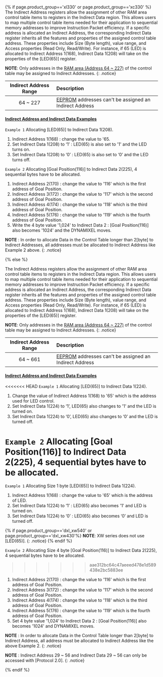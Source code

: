 {% if page.product_group=='xl330' or page.product_group=='xc330' %}
The Indirect Address registers allow the assignment of other RAM area control table items to registers in the Indirect Data region. This allows users to map multiple control table items needed for their application to sequential memory addresses to improve Instruction Packet efficiency.
If a specific address is allocated an Indirect Address, the corresponding Indirect Data register inherits all the features and properties of the assigned control table address. These properties include Size (Byte length), value range, and Access properties (Read Only, Read/Write). For instance, if 65 (LED) is allocated to Indirect Address 1(168), Indirect Data 1(208) will take on the properties of the [LED(65)] register. 

**NOTE**: Only addresses in the [RAM area (Address 64 ~ 227)](#control-table-of-ram-area) of the control table may be assigned to Indirect Addresses.
{: .notice}

| Indirect Address Range | Description                                                                           |
|:-----------------------:|:--------------------------------------------------------------------------------------|
| 64 ~ 227               | [EEPROM](#control-table-of-eeprom-area) addresses can't be assigned an Indirect Address |

#### [Indirect Address and Indirect Data Examples](#indirect-address-and-indirect-data-examples)

`Example 1` Allocating [LED(65)] to Indirect Data 1(208).
1. Indirect Address 1(168) : change the value to '65.
2. Set Indirect Data 1(208) to ‘1’ : LED(65) is also set to '1' and the LED turns on.
3. Set Indirect Data 1(208) to ‘0’ : LED(65) is also set to ‘0’ and the LED turns off.

`Example 2` Allocating [Goal Position(116)] to Indirect Data 2(225), 4 sequential bytes have to be allocated.
1. Indirect Address 2(170) : change the value to '116' which is the first address of Goal Position.
2. Indirect Address 3(172) : change the value to '117' which is the second address of Goal Position.
3. Indirect Address 4(174) : change the value to '118' which is the third address of Goal Position.
4. Indirect Address 5(176) : change the value to '119' which is the fourth address of Goal Position.
5. Write the 4 byte value '1,024' to Indirect Data 2 : [Goal Position(116)] also becomes '1024' and the DYNAMIXEL moves.

**NOTE** : In order to allocate Data in the Control Table longer than 2[byte] to Indirect Addresses, all addresses must be allocated to Indirect Address like Example 2 above.
{: .notice}

{% else %}

The Indirect Address registers allow the assignment of other RAM area control table items to registers in the Indirect Data region. This allows users to map multiple control table items needed for their application to sequential memory addresses to improve Instruction Packet efficiency.
If a specific address is allocated an Indirect Address, the corresponding Indirect Data register inherits all the features and properties of the assigned control table address. These properties include Size (Byte length), value range, and Access properties (Read Only, Read/Write). For instance, if 65 (LED) is allocated to Indirect Address 1(168), Indirect Data 1(208) will take on the properties of the [LED(65)] register. 

**NOTE**: Only addresses in the [RAM area (Address 64 ~ 227)](#control-table-of-ram-area) of the control table may be assigned to Indirect Addresses.
{: .notice}

| Indirect Address Range | Description                                                                           |
|:-----------------------:|:--------------------------------------------------------------------------------------|
| 64 ~ 661               | [EEPROM](#control-table-of-eeprom-area) addresses can't be assigned an Indirect Address |

#### [Indirect Address and Indirect Data Examples](#indirect-address-and-indirect-data-examples)

<<<<<<< HEAD
`Example 1` Allocating [LED(65)] to Indirect Data 1(224).
1. Change the value of Indirect Address 1(168) to '65' which is the address used for LED control.
2. Set Indirect Data 1(224) to ‘1’, LED(65) also changes to '1' and the LED is turned on.
3. Set Indirect Data 1(224) to ‘0’, LED(65) also changes to ‘0’ and the LED is turned off.

`Example 2` Allocating [Goal Position(116)] to Indirect Data 2(225), 4 sequential bytes have to be allocated.
=======
`Example 1` Allocating Size 1 byte [LED(65)] to Indirect Data 1(224).
1. Indirect Address 1(168) : change the value to '65' which is the address of LED.
2. Set Indirect Data 1(224) to ‘1’ : LED(65) also becomes '1' and LED is turned on.
3. Set Indirect Data 1(224) to ‘0’ : LED(65) also becomes ‘0’ and LED is turned off.

{% if page.product_group=='dxl_xw540' or page.product_group=='dxl_xw430'%}
**NOTE**: XW series does not use [LED(65)].
{: .notice}
{% endif %}

`Example 2` Allocating Size 4 byte [Goal Position(116)] to Indirect Data 2(225), 4 sequential bytes have to be allocated.
>>>>>>> aae312bc64c47aeeed478e1d589438e2bc5883ee
1. Indirect Address 2(170) : change the value to '116' which is the first address of Goal Position.
2. Indirect Address 3(172) : change the value to '117' which is the second address of Goal Position.
3. Indirect Address 4(174) : change the value to '118' which is the third address of Goal Position.
4. Indirect Address 5(176) : change the value to '119' which is the fourth address of Goal Position.
5. Set 4 byte value '1,024' to Indirect Data 2 : [Goal Position(116)] also becomes '1024' and DYNAMIXEL moves.


**NOTE** : In order to allocate Data in the Control Table longer than 2[byte] to Indirect Address, all address must be allocated to Indirect Address like the above Example 2.
{: .notice}

**NOTE** : Indirect Address 29 ~ 56 and Indirect Data 29 ~ 56 can only be accessed with [Protocol 2.0].
{: .notice}

{% endif %}

